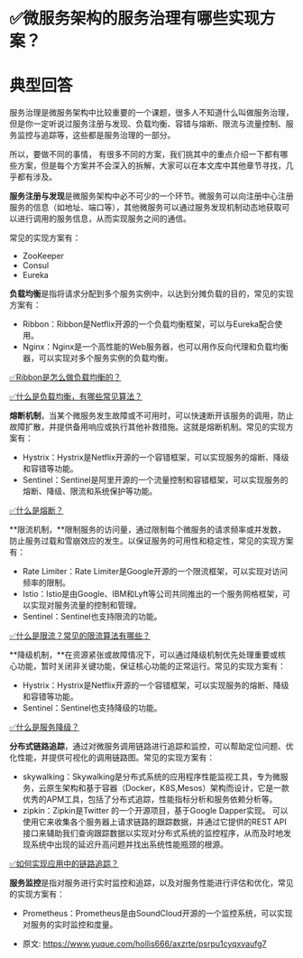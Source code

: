 # ✅微服务架构的服务治理有哪些实现方案？
<!--page header-->

<a name="QktyI"></a>
# 典型回答

服务治理是微服务架构中比较重要的一个课题，很多人不知道什么叫做服务治理，但是你一定听说过服务注册与发现、负载均衡、容错与熔断、限流与流量控制、服务监控与追踪等，这些都是服务治理的一部分。

所以，要做不同的事情， 有很多不同的方案，我们挑其中的重点介绍一下都有哪些方案，但是每个方案并不会深入的拆解，大家可以在本文库中其他章节寻找，几乎都有涉及。

**服务注册与发现**是微服务架构中必不可少的一个环节。微服务可以向注册中心注册服务的信息（如地址、端口等），其他微服务可以通过服务发现机制动态地获取可以进行调用的服务信息，从而实现服务之间的通信。

常见的实现方案有：

- ZooKeeper
- Consul
- Eureka

**负载均衡**是指将请求分配到多个服务实例中，以达到分摊负载的目的，常见的实现方案有：

- Ribbon：Ribbon是Netflix开源的一个负载均衡框架，可以与Eureka配合使用。
- Nginx：Nginx是一个高性能的Web服务器，也可以用作反向代理和负载均衡器，可以实现对多个服务实例的负载均衡。

[✅Ribbon是怎么做负载均衡的？](https://www.yuque.com/hollis666/axzrte/umf7fkgc9purm9qb?view=doc_embed)

[✅什么是负载均衡，有哪些常见算法？](https://www.yuque.com/hollis666/axzrte/dw07di?view=doc_embed)


**熔断机制**，当某个微服务发生故障或不可用时，可以快速断开该服务的调用，防止故障扩散，并提供备用响应或执行其他补救措施。这就是熔断机制。常见的实现方案有：

- Hystrix：Hystrix是Netflix开源的一个容错框架，可以实现服务的熔断、降级和容错等功能。
- Sentinel：Sentinel是阿里开源的一个流量控制和容错框架，可以实现服务的熔断、降级、限流和系统保护等功能。

[✅什么是熔断？](https://www.yuque.com/hollis666/axzrte/fdequc?view=doc_embed)

**限流机制，**限制服务的访问量，通过限制每个微服务的请求频率或并发数，防止服务过载和雪崩效应的发生。以保证服务的可用性和稳定性，常见的实现方案有：

- Rate Limiter：Rate Limiter是Google开源的一个限流框架，可以实现对访问频率的限制。
- Istio：Istio是由Google、IBM和Lyft等公司共同推出的一个服务网格框架，可以实现对服务流量的控制和管理。
- Sentinel：Sentinel也支持限流的功能。

[✅什么是限流？常见的限流算法有哪些？](https://www.yuque.com/hollis666/axzrte/aw1zho?view=doc_embed)

**降级机制，**在资源紧张或故障情况下，可以通过降级机制优先处理重要或核心功能，暂时关闭非关键功能，保证核心功能的正常运行。常见的实现方案有：

- Hystrix：Hystrix是Netflix开源的一个容错框架，可以实现服务的熔断、降级和容错等功能。
- Sentinel：Sentinel也支持降级的功能。

[✅什么是服务降级？](https://www.yuque.com/hollis666/axzrte/eukvb5?view=doc_embed)

**分布式链路追踪**，通过对微服务调用链路进行追踪和监控，可以帮助定位问题、优化性能，并提供可视化的调用链路图。常见的实现方案有：

- skywalking：Skywalking是分布式系统的应用程序性能监视工具，专为微服务，云原生架构和基于容器（Docker，K8S,Mesos）架构而设计，它是一款优秀的APM工具，包括了分布式追踪，性能指标分析和服务依赖分析等。
- zipkin：Zipkin是Twitter 的一个开源项目，基于Google Dapper实现。 可以使用它来收集各个服务器上请求链路的跟踪数据，并通过它提供的REST API 接口来辅助我们查询跟踪数据以实现对分布式系统的监控程序，从而及时地发现系统中出现的延迟升高问题并找出系统性能瓶颈的根源。

[✅如何实现应用中的链路追踪？](https://www.yuque.com/hollis666/axzrte/nnl88aqknhx2v76c?view=doc_embed)

**服务监控**是指对服务进行实时监控和追踪，以及对服务性能进行评估和优化，常见的实现方案有：

- Prometheus：Prometheus是由SoundCloud开源的一个监控系统，可以实现对服务的实时监控和度量。


<!--page footer-->
- 原文: <https://www.yuque.com/hollis666/axzrte/psrpu1cyqxvaufg7>